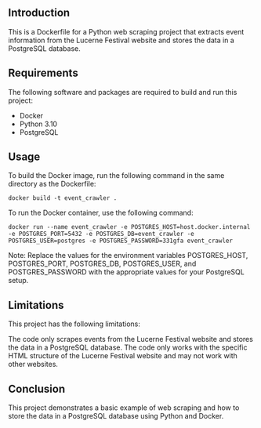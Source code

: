 ## Introduction

This is a Dockerfile for a Python web scraping project that extracts event information from the Lucerne Festival website and stores the data in a PostgreSQL database.

## Requirements
The following software and packages are required to build and run this project:

* Docker
* Python 3.10
* PostgreSQL

## Usage
To build the Docker image, run the following command in the same directory as the Dockerfile:
```
docker build -t event_crawler .
```
To run the Docker container, use the following command:
```
docker run --name event_crawler -e POSTGRES_HOST=host.docker.internal -e POSTGRES_PORT=5432 -e POSTGRES_DB=event_crawler -e POSTGRES_USER=postgres -e POSTGRES_PASSWORD=331gfa event_crawler
```
Note: Replace the values for the environment variables POSTGRES_HOST, POSTGRES_PORT, POSTGRES_DB, POSTGRES_USER, and POSTGRES_PASSWORD with the appropriate values for your PostgreSQL setup.

## Limitations
This project has the following limitations:

The code only scrapes events from the Lucerne Festival website and stores the data in a PostgreSQL database.
The code only works with the specific HTML structure of the Lucerne Festival website and may not work with other websites.

## Conclusion
This project demonstrates a basic example of web scraping and how to store the data in a PostgreSQL database using Python and Docker.
